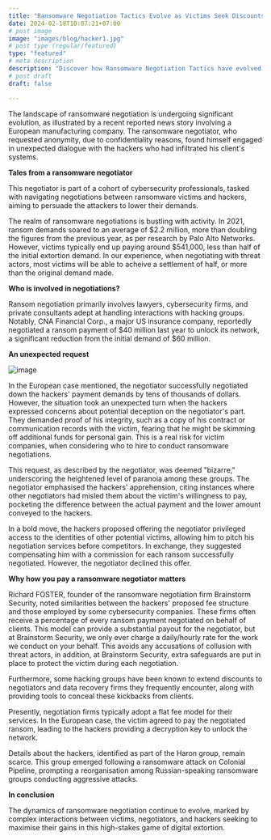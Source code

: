 ```yaml
---
title: "Ransomware Negotiation Tactics Evolve as Victims Seek Discounts and Threat Actors Try to Avoid Being Scammed."
date: 2024-02-18T10:07:21+07:00
# post image
image: "images/blog/hacker1.jpg"
# post type (regular/featured)
type: "featured"
# meta description
description: "Discover how Ransomware Negotiation Tactics have evolved as Victims Seek Discounts and Threat Actors Try to Avoid Being Scammed."
# post draft
draft: false

---
```

The landscape of ransomware negotiation is undergoing significant evolution, as illustrated by a recent reported news story involving a European manufacturing company. The ransomware negotiator, who requested anonymity, due to confidentiality reasons, found himself engaged in unexpected dialogue with the hackers who had infiltrated his client's systems.

**Tales from a ransomware negotiator** 

This negotiator is part of a cohort of cybersecurity professionals, tasked with navigating negotiations between ransomware victims and hackers, aiming to persuade the attackers to lower their demands.

The realm of ransomware negotiations is bustling with activity. In 2021, ransom demands soared to an average of $2.2 million, more than doubling the figures from the previous year, as per research by Palo Alto Networks. However, victims typically end up paying around $541,000, less than half of the initial extortion demand. In our experience, when negotiating with threat actors, most victims will be able to acheive a settlement of half, or more than the original demand made.   

**Who is involved in negotiations?**

Ransom negotiation primarily involves lawyers, cybersecurity firms, and private consultants adept at handling interactions with hacking groups. Notably, CNA Financial Corp., a major US insurance company, reportedly negotiated a ransom payment of $40 million last year to unlock its network, a significant reduction from the initial demand of $60 million.

**An unexpected request**

![image](../../images/blog/money.jpg)

In the European case mentioned, the negotiator successfully negotiated down the hackers' payment demands by tens of thousands of dollars. However, the situation took an unexpected turn when the hackers expressed concerns about potential deception on the negotiator's part. They demanded proof of his integrity, such as a copy of his contract or communication records with the victim, fearing that he might be skimming off additional funds for personal gain. This is a real risk for victim companies, when considering who to hire to conduct ransomware negotiations.

This request, as described by the negotiator, was deemed "bizarre," underscoring the heightened level of paranoia among these groups. The negotiator emphasised the hackers' apprehension, citing instances where other negotiators had misled them about the victim's willingness to pay, pocketing the difference between the actual payment and the lower amount conveyed to the hackers.

In a bold move, the hackers proposed offering the negotiator privileged access to the identities of other potential victims, allowing him to pitch his negotiation services before competitors. In exchange, they suggested compensating him with a commission for each ransom successfully negotiated. However, the negotiator declined this offer. 

**Why how you pay a ransomware negotiator matters**

Richard FOSTER, founder of the ransomware negotiation firm Brainstorm Security, noted similarities between the hackers' proposed fee structure and those employed by some cybersecurity companies. These firms often receive a percentage of every ransom payment negotiated on behalf of clients. This model can provide a substantial payout for the negotiator, but at Brainstorm Security, we only ever charge a daily/hourly rate for the work we conduct on your behalf. This avoids any accusations of collusion with threat actors, in addition, at Brainstorm Security, extra safeguards are put in place to protect the victim during each negotiation.

Furthermore, some hacking groups have been known to extend discounts to negotiators and data recovery firms they frequently encounter, along with providing tools to conceal these kickbacks from clients.

Presently, negotiation firms typically adopt a flat fee model for their services. In the European case, the victim agreed to pay the negotiated ransom, leading to the hackers providing a decryption key to unlock the network.

Details about the hackers, identified as part of the Haron group, remain scarce. This group emerged following a ransomware attack on Colonial Pipeline, prompting a reorganisation among Russian-speaking ransomware groups conducting aggressive attacks. 

**In conclusion**

The dynamics of ransomware negotiation continue to evolve, marked by complex interactions between victims, negotiators, and hackers seeking to maximise their gains in this high-stakes game of digital extortion.
